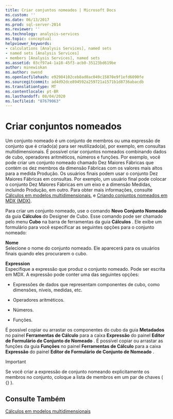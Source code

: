 ```yaml
---
title: Criar conjuntos nomeados | Microsoft Docs
ms.custom: ''
ms.date: 06/13/2017
ms.prod: sql-server-2014
ms.reviewer: ''
ms.technology: analysis-services
ms.topic: conceptual
helpviewer_keywords:
- calculations [Analysis Services], named sets
- named sets [Analysis Services]
- members [Analysis Services], named sets
ms.assetid: 03cf97a4-1a18-45f3-acb0-35123bd619be
author: minewiskan
ms.author: owend
ms.openlocfilehash: e92984102ceb8ad0ac049c15870e9f1efd6090fe
ms.sourcegitcommit: ad4d92dce894592a259721a1571b1d8736abacdb
ms.translationtype: MT
ms.contentlocale: pt-BR
ms.lasthandoff: 08/04/2020
ms.locfileid: "87679063"
---
```

# <a name="create-named-sets"></a>Criar conjuntos nomeados
  Um conjunto nomeado é um conjunto de membros ou uma expressão de conjunto que é criado(a) para ser reutilizado(a), por exemplo, em consultas multidimensionais. É possível criar conjuntos nomeados combinando dados de cubo, operadores aritméticos, números e funções. Por exemplo, você pode criar um conjunto nomeado chamado Dez Maiores Fábricas que contém os dez membros da dimensão Fábricas com os valores mais altos para a medida Produção. Os usuários finais podem usar o conjunto Dez Maiores Fábricas em consultas. Por exemplo, um usuário final pode colocar o conjunto Dez Maiores Fábricas em um eixo e a dimensão Medidas, incluindo Produção, em outro. Para obter mais informações, consulte [Cálculos em modelos multidimensionais](calculations-in-multidimensional-models.md), e [Criando conjuntos nomeados em MDX &#40;MDX&#41;](mdx/mdx-named-sets-building-named-sets.md).  
  
 Para criar um conjunto nomeado, use o comando **Novo Conjunto Nomeado** da guia **Cálculos** do Designer de Cubo. Esse comando pode ser chamado pelo menu **Cubo** na barra de ferramentas da guia **Cálculos** . Ele exibe um formulário para você especificar as seguintes opções para o conjunto nomeado:  
  
 **Nome**  
 Selecione o nome do conjunto nomeado. Ele aparecerá para os usuários finais quando eles procurarem o cubo.  
  
 **Expression**  
 Especifique a expressão que produz o conjunto nomeado. Pode ser escrita em MDX. A expressão pode conter uma das seguintes opções:  
  
-   Expressões de dados que representam componentes de cubo, como dimensões, níveis, medidas, etc.  
  
-   Operadores aritméticos.  
  
-   Números.  
  
-   Funções.  
  
 É possível copiar ou arrastar os componentes do cubo da guia **Metadados** no painel **Ferramentas de Cálculo** para a caixa **Expressão** do painel **Editor de Formulário de Conjunto de Nomeado** . É possível copiar ou arrastar as funções da guia **Funções** no painel **Ferramentas de Cálculo** para a caixa **Expressão** do painel **Editor de Formulário de Conjunto de Nomeado** .  
  
> [!IMPORTANT]  
>  Se você criar a expressão de conjunto nomeando explicitamente os membros no conjunto, coloque a lista de membros em um par de chaves ( {} ).  
  
## <a name="see-also"></a>Consulte Também  
 [Cálculos em modelos multidimensionais](calculations-in-multidimensional-models.md)  
  
  
